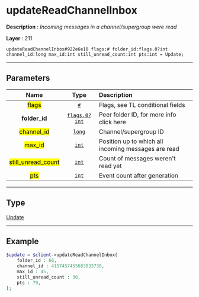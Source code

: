# updateReadChannelInbox

**Description** : *Incoming messages in a channel/supergroup were read*

**Layer** : 211

```tl
updateReadChannelInbox#922e6e10 flags:# folder_id:flags.0?int channel_id:long max_id:int still_unread_count:int pts:int = Update;
```

---

## Parameters

| Name | Type | Description |
| :---: | :---: | :--- |
| <mark>flags</mark> | [`#`](type/#) | Flags, see TL conditional fields |
| **folder_id** | [`flags.0?int`](type/int) | Peer folder ID, for more info click here |
| <mark>channel_id</mark> | [`long`](type/long) | Channel/supergroup ID |
| <mark>max_id</mark> | [`int`](type/int) | Position up to which all incoming messages are read |
| <mark>still_unread_count</mark> | [`int`](type/int) | Count of messages weren't read yet |
| <mark>pts</mark> | [`int`](type/int) | Event count after generation |

---

## Type

[Update](type/Update)

---

## Example

```php
$update = $client->updateReadChannelInbox(
	folder_id : 66,
	channel_id : 4157457455683033730,
	max_id : 45,
	still_unread_count : 30,
	pts : 79,
);
```